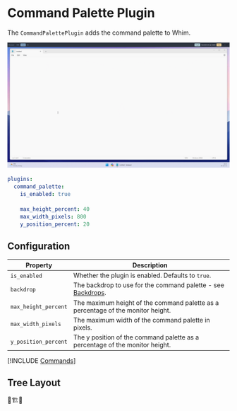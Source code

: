 # Command Palette Plugin

The `CommandPalettePlugin` adds the command palette to Whim.

![Command palette demo](../../images/command-palette-demo.gif)

```yaml
plugins:
  command_palette:
    is_enabled: true

    max_height_percent: 40
    max_width_pixels: 800
    y_position_percent: 20
```

## Configuration

| Property             | Description                                                                                  |
| -------------------- | -------------------------------------------------------------------------------------------- |
| `is_enabled`         | Whether the plugin is enabled. Defaults to `true`.                                           |
| `backdrop`           | The backdrop to use for the command palette - see [Backdrops](../core/styling.md#backdrops). |
| `max_height_percent` | The maximum height of the command palette as a percentage of the monitor height.             |
| `max_width_pixels`   | The maximum width of the command palette in pixels.                                          |
| `y_position_percent` | The y position of the command palette as a percentage of the monitor height.                 |

[!INCLUDE [Commands](../../_includes/plugins/command-palette.md)]

## Tree Layout

👷🏗️🚧
